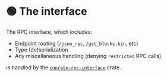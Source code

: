 # 🟢 The interface
The RPC interface, which includes:

- Endpoint routing (`/json_rpc`, `/get_blocks.bin`, etc)
- Type (de)serialization
- Any miscellaneous handling (denying `restricted` RPC calls)

is handled by the [`cuprate-rpc-interface`](https://doc.cuprate.org/cuprate_rpc_interface) crate.

